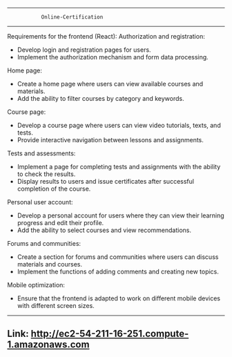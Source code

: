------------------------------------------------------
               Online-Certification
------------------------------------------------------

Requirements for the frontend (React):
Authorization and registration:
- Develop login and registration pages for users.
- Implement the authorization mechanism and form data processing.
  
Home page:
- Create a home page where users can view available courses and materials.
- Add the ability to filter courses by category and keywords.

Course page:
- Develop a course page where users can view video tutorials, texts, and tests.
- Provide interactive navigation between lessons and assignments.
  
Tests and assessments:
- Implement a page for completing tests and assignments with the ability to check the results.
- Display results to users and issue certificates after successful completion of the course.
  
Personal user account:
- Develop a personal account for users where they can view their learning progress and edit their profile.
- Add the ability to select courses and view recommendations.
  
Forums and communities:
- Create a section for forums and communities where users can discuss materials and courses.
- Implement the functions of adding comments and creating new topics.
  
Mobile optimization:
- Ensure that the frontend is adapted to work on different mobile devices with different screen sizes.

------------------------------------------------------
Link: http://ec2-54-211-16-251.compute-1.amazonaws.com
------------------------------------------------------

